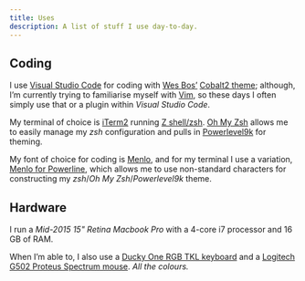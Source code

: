```yaml
---
title: Uses
description: A list of stuff I use day-to-day.
---
```


## Coding

I use [Visual Studio Code](https://code.visualstudio.com) for coding with [Wes Bos’](https://wesbos.com) [Cobalt2 theme](https://marketplace.visualstudio.com/items?itemName=wesbos.theme-cobalt2); although, I’m currently trying to familiarise myself with [Vim](https://www.vim.org), so these days I often simply use that or a plugin within *Visual Studio Code*.

My terminal of choice is [iTerm2](https://iterm2.com) running [Z shell/zsh](https://www.zsh.org). [Oh My Zsh](https://ohmyz.sh) allows me to easily manage my *zsh* configuration and pulls in [Powerlevel9k](https://github.com/Powerlevel9k/powerlevel9k) for theming.

My font of choice for coding is [Menlo](https://en.wikipedia.org/wiki/Menlo_(typeface)), and for my terminal I use a variation, [Menlo for Powerline](https://github.com/abertsch/Menlo-for-Powerline), which allows me to use non-standard characters for constructing my *zsh*/*Oh My Zsh*/*Powerlevel9k* theme.

## Hardware

I run a *Mid-2015 15" Retina Macbook Pro* with a 4-core i7 processor and 16 GB of RAM.

When I’m able to, I also use a [Ducky One RGB TKL keyboard](https://www.duckychannel.com.tw/en/Ducky-One-RGB-TKL) and a [Logitech G502 Proteus Spectrum mouse](https://www.logitechg.com/en-hk/products/gaming-mice/g502-proteus-spectrum-rgb-gaming-mouse.html). *All the colours.*
